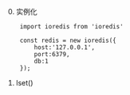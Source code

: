 0. 实例化

        import ioredis from 'ioredis'

        const redis = new ioredis({
            host:'127.0.0.1',
            port:6379,
            db:1
        });

1. lset()
